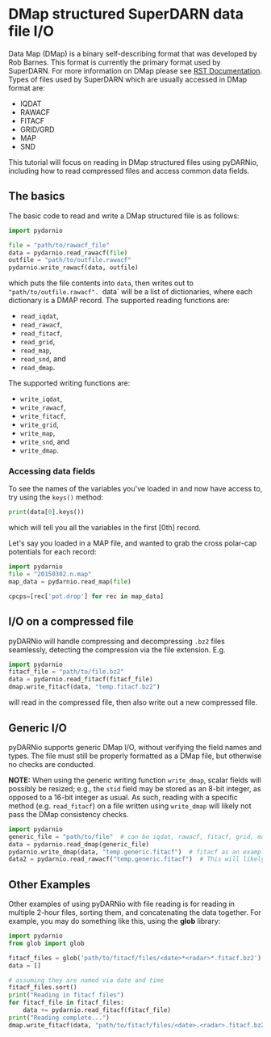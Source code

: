 # DMap structured SuperDARN data file I/O

Data Map (DMap) is a binary self-describing format that was developed by Rob Barnes. 
This format is currently the primary format used by SuperDARN. 
For more information on DMap please see [RST Documentation](https://radar-software-toolkit-rst.readthedocs.io/en/latest/).
Types of files used by SuperDARN which are usually accessed in DMap format are:

- IQDAT
- RAWACF
- FITACF
- GRID/GRD
- MAP
- SND

This tutorial will focus on reading in DMap structured files using pyDARNio, including how to read compressed files and access common data fields.

## The basics

The basic code to read and write a DMap structured file is as follows:
```python
import pydarnio

file = "path/to/rawacf_file"
data = pydarnio.read_rawacf(file)
outfile = "path/to/outfile.rawacf"
pydarnio.write_rawacf(data, outfile)
```
which puts the file contents into `data`, then writes out to `"path/to/outfile.rawacf". `data` will be a list of dictionaries, 
where each dictionary is a DMAP record. The supported reading functions are:

- `read_iqdat`, 
- `read_rawacf`, 
- `read_fitacf`, 
- `read_grid`, 
- `read_map`,  
- `read_snd`, and
- `read_dmap`.

The supported writing functions are:

- `write_iqdat`, 
- `write_rawacf`,
- `write_fitacf`, 
- `write_grid`, 
- `write_map`, 
- `write_snd`, and
- `write_dmap`.

### Accessing data fields
To see the names of the variables you've loaded in and now have access to, try using the `keys()` method:
```python
print(data[0].keys())
```
which will tell you all the variables in the first [0th] record.

Let's say you loaded in a MAP file, and wanted to grab the cross polar-cap potentials for each record:
```python
import pydarnio
file = "20150302.n.map"
map_data = pydarnio.read_map(file)

cpcps=[rec['pot.drop'] for rec in map_data]
```

## I/O on a compressed file

pyDARNio will handle compressing and decompressing `.bz2` files seamlessly, detecting the compression via the file extension. E.g.
```python
import pydarnio
fitacf_file = "path/to/file.bz2"
data = pydarnio.read_fitacf(fitacf_file)
dmap.write_fitacf(data, "temp.fitacf.bz2")
```
will read in the compressed file, then also write out a new compressed file.

## Generic I/O
pyDARNio supports generic DMap I/O, without verifying the field names and types. The file must still
be properly formatted as a DMap file, but otherwise no checks are conducted.

**NOTE:** When using the generic writing function `write_dmap`, scalar fields will possibly be resized; e.g., the `stid`
field may be stored as an 8-bit integer, as opposed to a 16-bit integer as usual. As such, reading with a specific method
(e.g. `read_fitacf`) on a file written using `write_dmap` will likely not pass the DMap consistency checks.

```python
import pydarnio
generic_file = "path/to/file"  # can be iqdat, rawacf, fitacf, grid, map, snd, and optionally .bz2 compressed
data = pydarnio.read_dmap(generic_file)
pydarnio.write_dmap(data, "temp.generic.fitacf")  # fitacf as an example
data2 = pydarnio.read_rawacf("temp.generic.fitacf")  # This will likely fail due to different types for scalar fields
```

## Other Examples

Other examples of using pyDARNio with file reading is for reading in multiple 2-hour files, sorting them, and concatenating the data together.
For example, you may do something like this, using the **glob** library:

```python
import pydarnio 
from glob import glob

fitacf_files = glob('path/to/fitacf/files/<date>*<radar>*.fitacf.bz2')
data = []

# assuming they are named via date and time
fitacf_files.sort()
print("Reading in fitacf files")
for fitacf_file in fitacf_files:
    data += pydarnio.read_fitacf(fitacf_file)
print("Reading complete...")
dmap.write_fitacf(data, "path/to/fitacf/files/<date>.<radar>.fitacf.bz2")  # Write the concatenated data together
```
